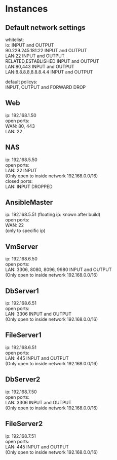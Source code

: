 # Instances

## Default network settings
whitelist:  
lo: INPUT and OUTPUT  
90.229.245.181:22 INPUT and OUTPUT  
LAN:22 INPUT and OUTPUT  
RELATED,ESTABLISHED INPUT and OUTPUT  
LAN:80,443 INPUT and OUTPUT  
LAN:8.8.8.8,8.8.8.4.4 INPUT and OUTPUT

default policys:  
INPUT, OUTPUT and FORWARD DROP


## Web
ip: 192.168.1.50  
open ports:  
  WAN: 80, 443  
  LAN: 22

## NAS
ip: 192.168.5.50  
open ports:  
  LAN: 22 INPUT  
	(Only open to inside network 192.168.0.0/16)  
closed ports:  
	LAN: INPUT DROPPED

## AnsibleMaster
ip: 192.168.5.51
(floating ip: known after build)  
open ports:  
  WAN: 22  
	(only to specific ip)
  
## VmServer
ip: 192.168.6.50  
open ports:  
  LAN: 3306, 8080, 8096, 9980 INPUT and OUTPUT  
	(Only open to inside network 192.168.0.0/16)

## DbServer1
ip: 192.168.6.51  
open ports:  
  LAN: 3306 INPUT and OUTPUT  
	(Only open to inside network 192.168.0.0/16)

## FileServer1
ip: 192.168.6.51  
open ports:  
  LAN: 445 INPUT and OUTPUT  
	(Only open to inside network 192.168.0.0/16)

## DbServer2
ip: 192.168.7.50  
open ports:  
  LAN: 3306 INPUT and OUTPUT  
	(Only open to inside network 192.168.0.0/16)

## FileServer2
ip: 192.168.7.51  
open ports:  
  LAN: 445 INPUT and OUTPUT  
	(Only open to inside network 192.168.0.0/16)
